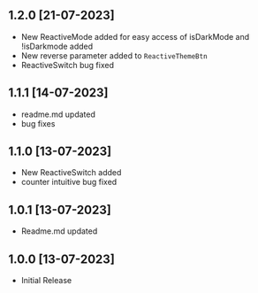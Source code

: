 ## 1.2.0 [21-07-2023]

- New ReactiveMode added for easy access of isDarkMode and !isDarkmode added
- New reverse parameter added to `ReactiveThemeBtn`
- ReactiveSwitch bug fixed

## 1.1.1 [14-07-2023]

- readme.md updated
- bug fixes

## 1.1.0 [13-07-2023]

- New ReactiveSwitch added
- counter intuitive bug fixed

## 1.0.1 [13-07-2023]

- Readme.md updated

## 1.0.0 [13-07-2023]

- Initial Release
